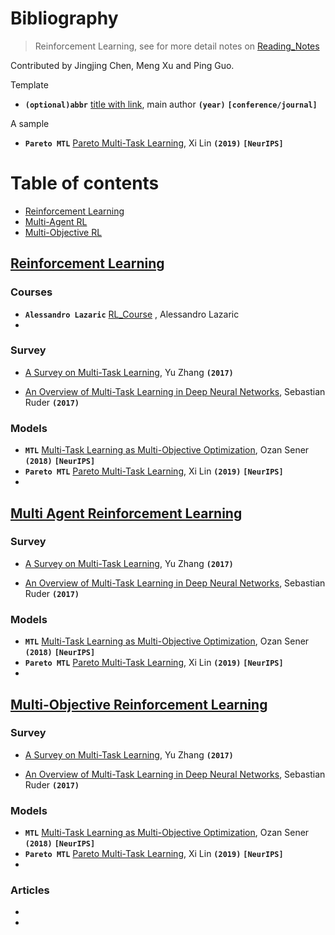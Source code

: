 # Bibliography

> Reinforcement Learning, see for more detail notes on [Reading_Notes](./Reading_Notes.md)

Contributed by Jingjing Chen, Meng Xu and Ping Guo.



Template

- **`(optional)abbr`** [title with link](https://arxiv.org/), main author **`(year)`** **`[conference/journal]`**

A sample

- **`Pareto MTL`** [Pareto Multi-Task Learning](https://arxiv.org/abs/1912.12854), Xi Lin **`(2019)`** **`[NeurIPS]`**



# Table of contents

- [Reinforcement Learning](#RL)
- [Multi-Agent RL](#Multi-Agent-RL)
- [Multi-Objective RL](#Multi-Objective-RL)

## [Reinforcement Learning](#Table-of-contents)

### Courses

* **`Alessandro Lazaric`** [RL_Course](http://researchers.lille.inria.fr/~lazaric/Webpage/MVA-RL_Course16.htmlAlessandro) , Alessandro Lazaric 
*  

### Survey

- [A Survey on Multi-Task Learning](https://arxiv.org/abs/1707.08114), Yu Zhang **`(2017)`**

- [An Overview of Multi-Task Learning in Deep Neural Networks](https://arxiv.org/abs/1706.05098), Sebastian Ruder **`(2017)`**

### Models

- **`MTL`** [Multi-Task Learning as Multi-Objective Optimization](https://arxiv.org/abs/1810.04650), Ozan Sener **`(2018)`** **`[NeurIPS]`**
- **`Pareto MTL`** [Pareto Multi-Task Learning](https://arxiv.org/abs/1912.12854), Xi Lin **`(2019)`** **`[NeurIPS]`**
- 

## 

## [Multi Agent Reinforcement Learning](#Table-of-contents)

### Survey
- [A Survey on Multi-Task Learning](https://arxiv.org/abs/1707.08114), Yu Zhang **`(2017)`**

- [An Overview of Multi-Task Learning in Deep Neural Networks](https://arxiv.org/abs/1706.05098), Sebastian Ruder **`(2017)`**

### Models
- **`MTL`** [Multi-Task Learning as Multi-Objective Optimization](https://arxiv.org/abs/1810.04650), Ozan Sener **`(2018)`** **`[NeurIPS]`**
- **`Pareto MTL`** [Pareto Multi-Task Learning](https://arxiv.org/abs/1912.12854), Xi Lin **`(2019)`** **`[NeurIPS]`**
- 

## [Multi-Objective Reinforcement Learning](#Table-of-contents)

### Survey

- [A Survey on Multi-Task Learning](https://arxiv.org/abs/1707.08114), Yu Zhang **`(2017)`**

- [An Overview of Multi-Task Learning in Deep Neural Networks](https://arxiv.org/abs/1706.05098), Sebastian Ruder **`(2017)`**

### Models

- **`MTL`** [Multi-Task Learning as Multi-Objective Optimization](https://arxiv.org/abs/1810.04650), Ozan Sener **`(2018)`** **`[NeurIPS]`**
- **`Pareto MTL`** [Pareto Multi-Task Learning](https://arxiv.org/abs/1912.12854), Xi Lin **`(2019)`** **`[NeurIPS]`**
- 

### Articles

- 


- 
